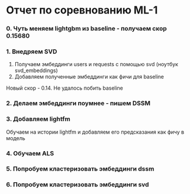 # Отчет по соревнованию ML-1

### 0. Чуть меняем lightgbm из baseline - получаем скор 0.15680

### 1. Внедряем SVD
1. Получаем эмбеддинги users и requests с помощью svd (ноутбук svd_embeddings)
2. Добавляем полученные эмбеддинги как фичи для baseline

Новый скор - 0.14. Не удалось побить baseline


### 2. Делаем эмбеддинги поумнее - пишем DSSM

### 3. Добавляем lightfm

Обучаем на истории lightfm и добавляем его предсказания как фичу в модель

### 4. Обучаем ALS

### 5. Попробуем кластеризовать эмбеддинги dssm

### 6. Попробуем кластеризовать эмбеддинги svd
